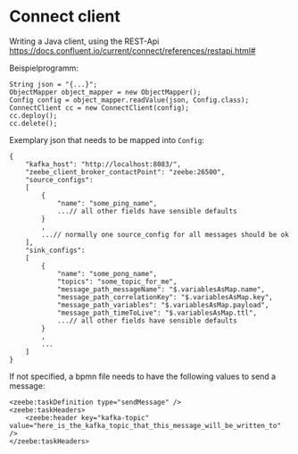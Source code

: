 # Connect client

Writing a Java client, using the REST-Api https://docs.confluent.io/current/connect/references/restapi.html#

Beispielprogramm:

```
String json = "{...}";
ObjectMapper object_mapper = new ObjectMapper();
Config config = object_mapper.readValue(json, Config.class);
ConnectClient cc = new ConnectClient(config);
cc.deploy();
cc.delete();
```

Exemplary json that needs to be mapped into `Config`:
```
{
    "kafka_host": "http://localhost:8083/",
    "zeebe_client_broker_contactPoint": "zeebe:26500",
    "source_configs":
    [
        {
            "name": "some_ping_name",
            ...// all other fields have sensible defaults
        }
        ,
        ...// normally one source_config for all messages should be ok 
    ],  
    "sink_configs":
    [
        {
            "name": "some_pong_name",
            "topics": "some_topic_for_me",
            "message_path_messageName": "$.variablesAsMap.name",
            "message_path_correlationKey": "$.variablesAsMap.key",
            "message_path_variables": "$.variablesAsMap.payload",
            "message_path_timeToLive": "$.variablesAsMap.ttl",
            ...// all other fields have sensible defaults
        }
        ,
        ...
    ]
}
```

If not specified, a bpmn file needs to have the following values to send a message:
```
<zeebe:taskDefinition type="sendMessage" />
<zeebe:taskHeaders>
    <zeebe:header key="kafka-topic" value="here_is_the_kafka_topic_that_this_message_will_be_written_to" />
</zeebe:taskHeaders>
```
